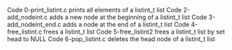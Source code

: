 Code 0-print_listint.c prints all elements of a listint_t list
Code 2-add_nodeint.c adds a new node at the beginning of a listint_t list
Code 3-add_nodeint_end.c adds a node at the end of a listint_t list
Code 4-free_listint.c frees a listint_t list
Code 5-free_listint2 frees a listint_t list by set head to NULL
Code 6-pop_listint.c deletes the head node of a listint_t list
